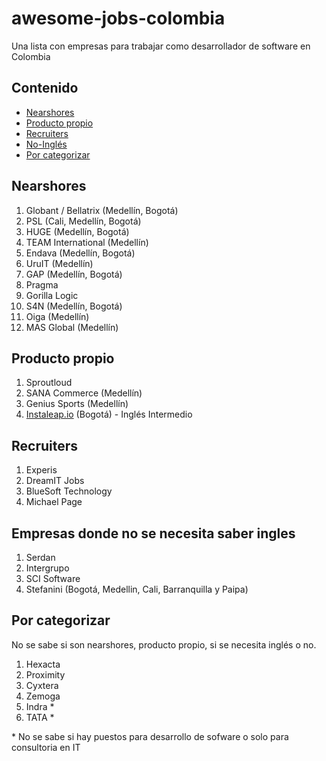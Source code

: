 # awesome-jobs-colombia
Una lista con empresas para trabajar como desarrollador de software en Colombia

## Contenido
- [Nearshores](#nearshores)
- [Producto propio](#producto-propio)
- [Recruiters](#recruiters)
- [No-Inglés](#empresas-donde-no-se-necesita-saber-ingles)
- [Por categorizar](#por-categorizar)

## Nearshores
1. Globant / Bellatrix (Medellín, Bogotá)
2. PSL (Cali, Medellín, Bogotá)
3. HUGE (Medellín, Bogotá)
4. TEAM International (Medellín)
5. Endava (Medellín, Bogotá)
6. UruIT (Medellín)
7. GAP (Medellín, Bogotá)
8. Pragma
9. Gorilla Logic
10. S4N (Medellín, Bogotá)
11. Oiga (Medellín)
12. MAS Global (Medellín)

## Producto propio
1. Sproutloud 
2. SANA Commerce (Medellín)
3. Genius Sports (Medellín)
4. [Instaleap.io](https://instaleap.io/careers) (Bogotá) - Inglés Intermedio

## Recruiters
1. Experis
2. DreamIT Jobs
3. BlueSoft Technology
4. Michael Page

## Empresas donde no se necesita saber ingles
1. Serdan
2. Intergrupo
3. SCI Software
4. Stefanini (Bogotá, Medellin, Cali, Barranquilla y Paipa)


## Por categorizar
No se sabe si son nearshores, producto propio, si se necesita inglés o no.
1. Hexacta
2. Proximity
3. Cyxtera
4. Zemoga
5. Indra * 
6. TATA * 

\* No se sabe si hay puestos para desarrollo de sofware o solo para consultoria en IT
